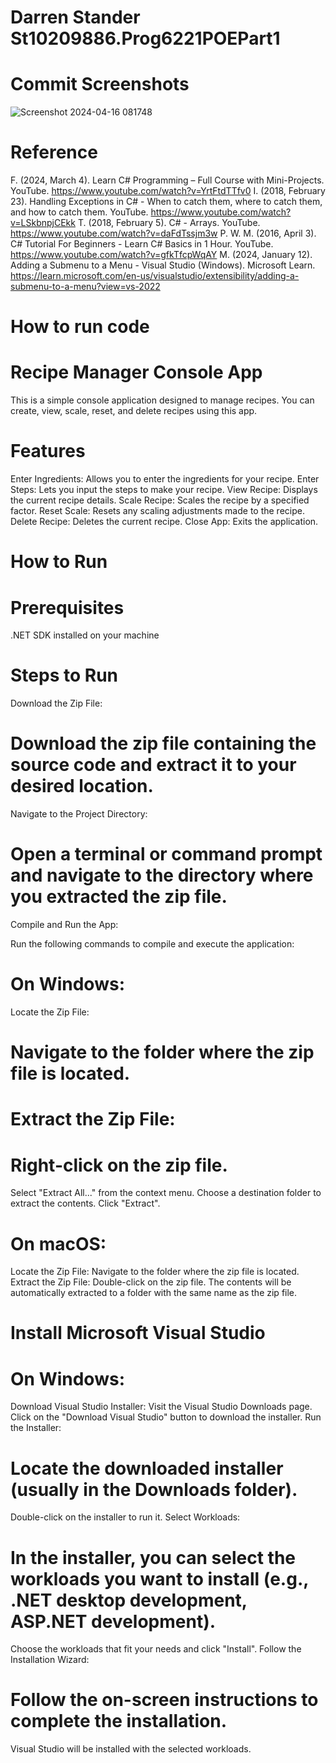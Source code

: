 # Darren Stander St10209886.Prog6221POEPart1

# Commit Screenshots
![Screenshot 2024-04-16 081748](https://github.com/Darren-Stander/ProgPart1/assets/163761702/86de50f7-e609-4722-9ea3-7ced3b20cba3)

# Reference
F. (2024, March 4). Learn C# Programming – Full Course with Mini-Projects. YouTube. https://www.youtube.com/watch?v=YrtFtdTTfv0
I. (2018, February 23). Handling Exceptions in C# - When to catch them, where to catch them, and how to catch them. YouTube. https://www.youtube.com/watch?v=LSkbnpjCEkk
T. (2018, February 5). C# - Arrays. YouTube. https://www.youtube.com/watch?v=daFdTssjm3w
P. W. M. (2016, April 3). C# Tutorial For Beginners - Learn C# Basics in 1 Hour. YouTube. https://www.youtube.com/watch?v=gfkTfcpWqAY
M. (2024, January 12). Adding a Submenu to a Menu - Visual Studio (Windows). Microsoft Learn. https://learn.microsoft.com/en-us/visualstudio/extensibility/adding-a-submenu-to-a-menu?view=vs-2022


# How to run code
# Recipe Manager Console App
This is a simple console application designed to manage recipes. You can create, view, scale, reset, and delete recipes using this app.

# Features
Enter Ingredients: Allows you to enter the ingredients for your recipe.
Enter Steps: Lets you input the steps to make your recipe.
View Recipe: Displays the current recipe details.
Scale Recipe: Scales the recipe by a specified factor.
Reset Scale: Resets any scaling adjustments made to the recipe.
Delete Recipe: Deletes the current recipe.
Close App: Exits the application.

# How to Run
# Prerequisites
.NET SDK installed on your machine

# Steps to Run
Download the Zip File:

# Download the zip file containing the source code and extract it to your desired location.
Navigate to the Project Directory:

# Open a terminal or command prompt and navigate to the directory where you extracted the zip file.
Compile and Run the App:

Run the following commands to compile and execute the application:

# On Windows:
Locate the Zip File:

# Navigate to the folder where the zip file is located.

# Extract the Zip File:

# Right-click on the zip file.
Select "Extract All..." from the context menu.
Choose a destination folder to extract the contents.
Click "Extract".

# On macOS:
Locate the Zip File:
Navigate to the folder where the zip file is located.
Extract the Zip File:
Double-click on the zip file.
The contents will be automatically extracted to a folder with the same name as the zip file.

# Install Microsoft Visual Studio

# On Windows:
Download Visual Studio Installer:
Visit the Visual Studio Downloads page.
Click on the "Download Visual Studio" button to download the installer.
Run the Installer:

# Locate the downloaded installer (usually in the Downloads folder).
Double-click on the installer to run it.
Select Workloads:

# In the installer, you can select the workloads you want to install (e.g., .NET desktop development, ASP.NET development).
Choose the workloads that fit your needs and click "Install".
Follow the Installation Wizard:

# Follow the on-screen instructions to complete the installation.
Visual Studio will be installed with the selected workloads.
